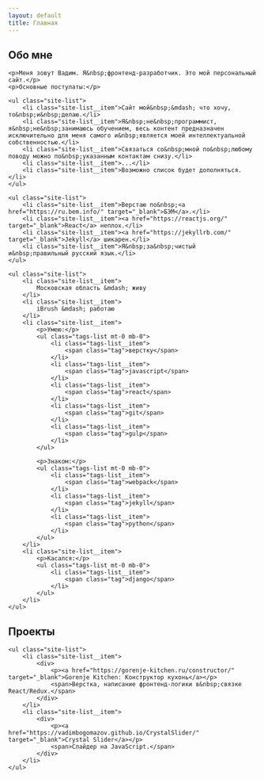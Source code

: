 ```yaml
---
layout: default
title: Главная
---
```

<section class="site-section">
    <h2>Обо мне</h2>

    <p>Меня зовут Вадим. Я&nbsp;фронтенд-разработчик. Это мой персональный сайт.</p>
    <p>Основные постулаты:</p>

    <ul class="site-list">
        <li class="site-list__item">Сайт мой&nbsp;&mdash; что хочу, то&nbsp;и&nbsp;делаю.</li>
        <li class="site-list__item">Я&nbsp;не&nbsp;программист, я&nbsp;не&nbsp;занимаюсь обучением, весь контент предназначен исключительно для меня самого и&nbsp;является моей интеллектуальной собственностью.</li>
        <li class="site-list__item">Связаться со&nbsp;мной по&nbsp;любому поводу можно по&nbsp;указанным контактам снизу.</li>
        <li class="site-list__item">...</li>
        <li class="site-list__item">Возможно список будет дополняться.</li>
    </ul>

    <ul class="site-list">
        <li class="site-list__item">Верстаю по&nbsp;<a href="https://ru.bem.info/" target="_blank">БЭМ</a>.</li>
        <li class="site-list__item"><a href="https://reactjs.org/" target="_blank">React</a> неплох.</li>
        <li class="site-list__item"><a href="https://jekyllrb.com/" target="_blank">Jekyll</a> шикарен.</li>
        <li class="site-list__item">Я&nbsp;за&nbsp;чистый и&nbsp;правильный русский язык.</li>
    </ul>

    <ul class="site-list">
        <li class="site-list__item">
            Московская область &mdash; живу
        </li>
        <li class="site-list__item">
            iBrush &mdash; работаю  
        </li>
        <li class="site-list__item">
            <p>Умею:</p>
            <ul class="tags-list mt-0 mb-0">
                <li class="tags-list__item">
                    <span class="tag">верстку</span>
                </li>
                <li class="tags-list__item">
                    <span class="tag">javascript</span>
                </li>
                <li class="tags-list__item">
                    <span class="tag">react</span>
                </li>
                <li class="tags-list__item">
                    <span class="tag">git</span>
                </li>
                <li class="tags-list__item">
                    <span class="tag">gulp</span>
                </li>
            </ul>

            <p>Знаком:</p>
            <ul class="tags-list mt-0 mb-0">
                <li class="tags-list__item">
                    <span class="tag">webpack</span>
                </li>
                <li class="tags-list__item">
                    <span class="tag">jekyll</span>
                </li>
                <li class="tags-list__item">
                    <span class="tag">python</span>
                </li>
            </ul>
        </li>
        <li class="site-list__item">
            <p>Касался:</p>
            <ul class="tags-list mt-0 mb-0">
                <li class="tags-list__item">
                    <span class="tag">django</span>
                </li>
            </ul>
        </li>
    </ul>
</section>

<section class="site-section">
    <h2>Проекты</h2>

    <ul class="site-list">
        <li class="site-list__item">
            <div>
                <p><a href="https://gorenje-kitchen.ru/constructor/" target="_blank">Gorenje Kitchen: Конструктор кухонь</a></p>
                <span>Верстка, написание фронтенд-логики в&nbsp;связке React/Redux.</span>
            </div>
        </li>
        <li class="site-list__item">
            <div>
                <p><a href="https://vadimbogomazov.github.io/CrystalSlider/" target="_blank">Crystal Slider</a></p>
                <span>Cлайдер на JavaScript.</span>
            </div>
        </li>
    </ul>
</section>
